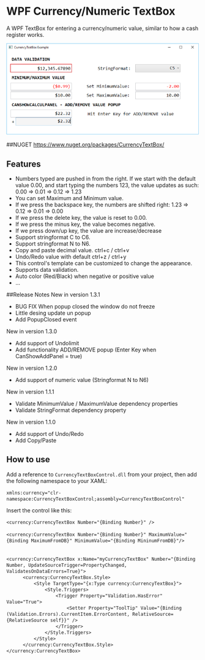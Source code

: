 # WPF Currency/Numeric TextBox
A WPF TextBox for entering a currency/numeric value, similar to how a cash register works.

![example](CurrencyTextBoxSample.png?raw=true)

##NUGET
https://www.nuget.org/packages/CurrencyTextBox/

## Features
- Numbers typed are pushed in from the right. If we start with the default value 0.00, and start typing the numbers 123, the value updates as such: 0.00 => 0.01 => 0.12 => 1.23
- You can set Maximum and Minimum value.
- If we press the backspace key, the numbers are shifted right: 1.23 => 0.12 => 0.01 => 0.00
- If we press the delete key, the value is reset to 0.00.
- If we press the minus key, the value becomes negative.
- If we press down/up key, the value are increase/decrease
- Support stringformat C to C6.
- Support stringformat N to N6.
- Copy and paste decimal value. ctrl+c / ctrl+v
- Undo/Redo value with default ctrl+z / ctrl+y
- This control's template can be customized to change the appearance.
- Supports data validation.
- Auto color (Red/Black) when negative or positive value 
- ...

##Release Notes
New in version 1.3.1
- BUG FIX When popup closed the window do not freeze
- Little desing update un popup
- Add PopupClosed event

New in version 1.3.0 
- Add support of Undolimit
- Add functionality ADD/REMOVE popup (Enter Key when CanShowAddPanel = true) 

New in version 1.2.0 
- Add support of numeric value (Stringformat N to N6) 

New in version 1.1.1 
- Validate MinimumValue / MaximumValue dependency properties 
- Validate StringFormat dependency property 

New in version 1.1.0 
- Add support of Undo/Redo 
- Add Copy/Paste

## How to use
Add a reference to `CurrencyTextBoxControl.dll` from your project, then add the following namespace to your XAML:

```xaml
xmlns:currency="clr-namespace:CurrencyTextBoxControl;assembly=CurrencyTextBoxControl"
```

Insert the control like this:

```xaml
<currency:CurrencyTextBox Number="{Binding Number}" />

<currency:CurrencyTextBox Number="{Binding Number}" MaximumValue="{Binding MaximumFromDB}" MinimumValue="{Binding MininumFromDB}"/>


<currency:CurrencyTextBox x:Name="myCurrencyTextBox" Number="{Binding Number, UpdateSourceTrigger=PropertyChanged, ValidatesOnDataErrors=True}">
      <currency:CurrencyTextBox.Style>
          <Style TargetType="{x:Type currency:CurrencyTextBox}">
              <Style.Triggers>
                  <Trigger Property="Validation.HasError" Value="True">
                      <Setter Property="ToolTip" Value="{Binding (Validation.Errors).CurrentItem.ErrorContent, RelativeSource={RelativeSource self}}" />
                  </Trigger>
              </Style.Triggers>
          </Style>
      </currency:CurrencyTextBox.Style>
</currency:CurrencyTextBox>
```
